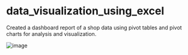 # data_visualization_using_excel
Created a dashboard report of a shop data using pivot tables and pivot charts for analysis and visualization.

![image](https://github.com/abshek2109/data_visualization_using_excel/assets/54806249/d9166408-c738-459d-a211-715d6b0a065d)
